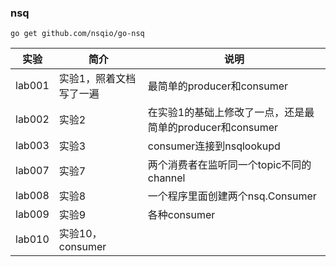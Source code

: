 ### nsq
`go get github.com/nsqio/go-nsq`

|实验|简介|说明|
|---|---|---|
|lab001|实验1，照着文档写了一遍|最简单的producer和consumer|
|lab002|实验2|在实验1的基础上修改了一点，还是最简单的producer和consumer|
|lab003|实验3|consumer连接到nsqlookupd|
|lab007|实验7|两个消费者在监听同一个topic不同的channel|
|lab008|实验8|一个程序里面创建两个nsq.Consumer|
|lab009|实验9|各种consumer|
|lab010|实验10，consumer|